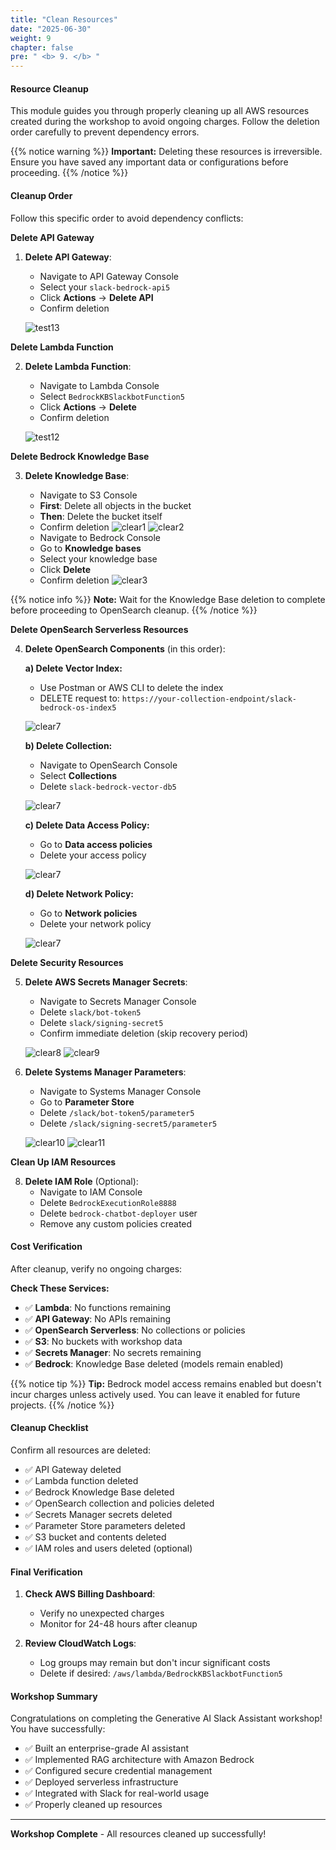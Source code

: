 ```yaml
---
title: "Clean Resources"
date: "2025-06-30"
weight: 9
chapter: false
pre: " <b> 9. </b> "
---
```


#### Resource Cleanup

This module guides you through properly cleaning up all AWS resources created during the workshop to avoid ongoing charges. Follow the deletion order carefully to prevent dependency errors.

{{% notice warning %}}
**Important:** Deleting these resources is irreversible. Ensure you have saved any important data or configurations before proceeding.
{{% /notice %}}

#### Cleanup Order

Follow this specific order to avoid dependency conflicts:

**Delete API Gateway**

1. **Delete API Gateway**:

   - Navigate to API Gateway Console
   - Select your `slack-bedrock-api5`
   - Click **Actions** → **Delete API**
   - Confirm deletion

   ![test13](/images/9-clean_resources/clear13.png?width=90pc)

**Delete Lambda Function**

2. **Delete Lambda Function**:

   - Navigate to Lambda Console
   - Select `BedrockKBSlackbotFunction5`
   - Click **Actions** → **Delete**
   - Confirm deletion

   ![test12](/images/9-clean_resources/clear12.png?width=90pc)

**Delete Bedrock Knowledge Base**

3. **Delete Knowledge Base**:

   - Navigate to S3 Console
   - **First**: Delete all objects in the bucket
   - **Then**: Delete the bucket itself
   - Confirm deletion
     ![clear1](/images/9-clean_resources/clear1.png?width=90pc)
     ![clear2](/images/9-clean_resources/clear2.png?width=90pc)
   - Navigate to Bedrock Console
   - Go to **Knowledge bases**
   - Select your knowledge base
   - Click **Delete**
   - Confirm deletion
     ![clear3](/images/9-clean_resources/clear3.png?width=90pc)

{{% notice info %}}
**Note:** Wait for the Knowledge Base deletion to complete before proceeding to OpenSearch cleanup.
{{% /notice %}}

**Delete OpenSearch Serverless Resources**

4. **Delete OpenSearch Components** (in this order):

   **a) Delete Vector Index:**

   - Use Postman or AWS CLI to delete the index
   - DELETE request to: `https://your-collection-endpoint/slack-bedrock-os-index5`

   ![clear7](/images/9-clean_resources/clear4.png?width=90pc)

   **b) Delete Collection:**

   - Navigate to OpenSearch Console
   - Select **Collections**
   - Delete `slack-bedrock-vector-db5`

   ![clear7](/images/9-clean_resources/clear5.png?width=90pc)

   **c) Delete Data Access Policy:**

   - Go to **Data access policies**
   - Delete your access policy

   ![clear7](/images/9-clean_resources/clear6.png?width=90pc)

   **d) Delete Network Policy:**

   - Go to **Network policies**
   - Delete your network policy

   ![clear7](/images/9-clean_resources/clear7.png?width=90pc)

**Delete Security Resources**

5. **Delete AWS Secrets Manager Secrets**:

   - Navigate to Secrets Manager Console
   - Delete `slack/bot-token5`
   - Delete `slack/signing-secret5`
   - Confirm immediate deletion (skip recovery period)

   ![clear8](/images/9-clean_resources/clear8.png?width=90pc)
   ![clear9](/images/9-clean_resources/clear9.png?width=90pc)

6. **Delete Systems Manager Parameters**:

   - Navigate to Systems Manager Console
   - Go to **Parameter Store**
   - Delete `/slack/bot-token5/parameter5`
   - Delete `/slack/signing-secret5/parameter5`

   ![clear10](/images/9-clean_resources/clear10.png?width=90pc)
   ![clear11](/images/9-clean_resources/clear11.png?width=90pc)

**Clean Up IAM Resources**

8. **Delete IAM Role** (Optional):
   - Navigate to IAM Console
   - Delete `BedrockExecutionRole8888`
   - Delete `bedrock-chatbot-deployer` user
   - Remove any custom policies created

#### Cost Verification

After cleanup, verify no ongoing charges:

**Check These Services:**

- ✅ **Lambda**: No functions remaining
- ✅ **API Gateway**: No APIs remaining
- ✅ **OpenSearch Serverless**: No collections or policies
- ✅ **S3**: No buckets with workshop data
- ✅ **Secrets Manager**: No secrets remaining
- ✅ **Bedrock**: Knowledge Base deleted (models remain enabled)

{{% notice tip %}}
**Tip:** Bedrock model access remains enabled but doesn't incur charges unless actively used. You can leave it enabled for future projects.
{{% /notice %}}

#### Cleanup Checklist

Confirm all resources are deleted:

- ✅ API Gateway deleted
- ✅ Lambda function deleted
- ✅ Bedrock Knowledge Base deleted
- ✅ OpenSearch collection and policies deleted
- ✅ Secrets Manager secrets deleted
- ✅ Parameter Store parameters deleted
- ✅ S3 bucket and contents deleted
- ✅ IAM roles and users deleted (optional)

#### Final Verification

1. **Check AWS Billing Dashboard**:

   - Verify no unexpected charges
   - Monitor for 24-48 hours after cleanup

2. **Review CloudWatch Logs**:
   - Log groups may remain but don't incur significant costs
   - Delete if desired: `/aws/lambda/BedrockKBSlackbotFunction5`

#### Workshop Summary

Congratulations on completing the Generative AI Slack Assistant workshop! You have successfully:

- ✅ Built an enterprise-grade AI assistant
- ✅ Implemented RAG architecture with Amazon Bedrock
- ✅ Configured secure credential management
- ✅ Deployed serverless infrastructure
- ✅ Integrated with Slack for real-world usage
- ✅ Properly cleaned up resources

---

**Workshop Complete** - All resources cleaned up successfully!
